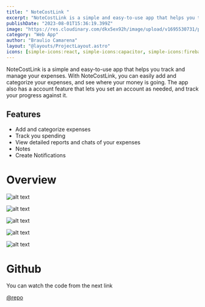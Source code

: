 ```yaml
---
title: " NoteCostLink "
excerpt: "NoteCostLink is a simple and easy-to-use app that helps you track and manage your expenses."
publishDate: "2023-08-01T15:36:19.399Z"
image: "https://res.cloudinary.com/dkx5ex92h/image/upload/v1695530731/portfolio/projects/notecostlink/txsuuzp9lqllqotsgai1.png"
category: "Web App"
author: "Braulio Camarena"
layout: "@layouts/ProjectLayout.astro"
icons: [simple-icons:react, simple-icons:capacitor, simple-icons:firebase]
---
```

NoteCostLink is a simple and easy-to-use app that helps you track and manage your expenses. With NoteCostLink, you can easily add and categorize your expenses, and see where your money is going. The app also has a account feature that lets you set an account as needed, and track your progress against it.

## Features
* Add and categorize expenses
* Track you spending 
* View detailed reports and chats of your expenses
* Notes
* Create Notifications

# Overview

![alt text](https://res.cloudinary.com/dkx5ex92h/image/upload/v1696989677/portfolio/projects/notecostlink/fe9rbb4pveyy1cp9q2u4.png) 

![alt text](https://res.cloudinary.com/dkx5ex92h/image/upload/v1696989677/portfolio/projects/notecostlink/zwp4muhawvrwiqr285v8.png
) 

![alt text](https://res.cloudinary.com/dkx5ex92h/image/upload/v1696989677/portfolio/projects/notecostlink/trmojlbjw78udusvwtox.png) 

![alt text](https://res.cloudinary.com/dkx5ex92h/image/upload/v1696989677/portfolio/projects/notecostlink/yqnfxj8a35oiagoxhgkc.png) 

![alt text](https://res.cloudinary.com/dkx5ex92h/image/upload/v1696989677/portfolio/projects/notecostlink/dd16byiyhzluvfnhctsl.png
) 

# Github
You can watch the code from the next link

[@repo](https://github.com/BrauCamaH/cost-wallet) 
